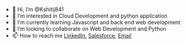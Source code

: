- 👋 Hi, I’m @Kshitij841
- 👀 I’m interested in Cloud Development and python application
- 🌱 I’m currently learning Javascript and back end web development
- 💞️ I’m looking to collaborate on Web Development and Python
- 📫 How to reach me [LinkedIn](https://www.linkedin.com/in/kshitijsingh841/), [Salesforce](https://trailblazer.me/id/ksingh841), [Email](kshitijsingh841@gmail.com)

<!---
Kshitij841/Kshitij841 is a ✨ special ✨ repository because its `README.md` (this file) appears on your GitHub profile.
You can click the Preview link to take a look at your changes.
--->
